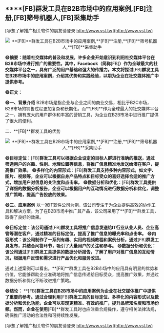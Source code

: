 ## ****[FB]**群发工具在B2B市场中的应用案例,**[FB]**注册,**[FB]**筛号机器人,**[FB]**采集助手**

[😍想了解推广相关软件的朋友请登录 http://www.vst.tw](http://www.vst.tw)

 <center><img src="https://vst.tw/MP4/tuiguang/png/1.png" alt="**[FB]**群发工具在B2B市场中的应用案例,**[FB]**注册,**[FB]**筛号机器人,**[FB]**采集助手"></center>

**😄摘要：随着社交媒体的普及和发展，许多企业开始意识到利用社交媒体平台在B2B市场中进行推广的重要性。其中，Facebook（简称**[FB]**）作为全球最大的社交媒体平台之一，具有广泛的用户基础和强大的传播力。本文将探讨**[FB]**群发工具在B2B市场中的应用案例，介绍其优势和实践经验，以期为企业在社交媒体推广中提供参考。**

**😄正文：**

**😄一、背景介绍**
B2B市场是指企业与企业之间的商业交易，相比于B2C市场，B2B市场的销售过程更加复杂和长期化。而**[FB]**作为全球最大的社交媒体平台之一，拥有庞大的用户群体和丰富的营销工具，为企业在B2B市场中进行推广提供了很大的便利。

二、**[FB]**群发工具的优势

 <center><img src="https://vst.tw/MP4/tuiguang/png/3.png" alt="**[FB]**群发工具在B2B市场中的应用案例,**[FB]**注册,**[FB]**筛号机器人,**[FB]**采集助手"></center>

**😄目标定位：**[FB]**群发工具可以根据企业设定的目标人群进行准确的推送，通过筛选用户的兴趣、性别、地理位置等信息，将推广信息精准地发送给潜在客户，提高推广效果。**
**😄多样化的内容形式：**[FB]**群发工具支持多种内容形式，如文字、图片、视频等，企业可以根据自身产品特点和目标受众的喜好选择合适的推广方式，增加用户对信息的关注度和点击率。**
**😄数据分析和优化：**[FB]**群发工具提供了详细的数据分析报告，企业可以根据用户的互动情况进行数据分析和优化，调整推广策略，提高广告投放的效果。**

**😄三、应用案例**
以一家IT软件公司为例，该公司专注于为企业提供高效的协作工具和解决方案。为了在B2B市场中推广其产品，该公司采用了**[FB]**群发工具，取得了良好的效果。

**😄目标定位：该公司通过**[FB]**群发工具将推广信息发送给IT行业从业人员、企业高管等潜在客户，通过精准的目标定位，提高了推广信息的曝光率和点击率。**
**😄内容形式：该公司制作了一系列有趣、实用的视频教程和案例分析，通过**[FB]**群发工具发布，并结合问答环节，吸引了大量用户的关注和参与。**
**😄数据分析和优化：该公司通过**[FB]**群发工具提供的数据分析报告，了解了用户对推广信息的互动情况，根据用户反馈和需求进行产品优化和服务改进。**

通过上述案例可以看出，**[FB]**群发工具在B2B市场中的应用具有明显的优势和价值，它能够帮助企业准确地将推广信息传递给目标受众，提高推广效果，并通过数据分析和优化不断改进推广策略。

**😄结论：**
**[FB]**群发工具在B2B市场中的应用案例为企业在社交媒体推广中提供了重要的参考。通过合理利用**[FB]**群发工具的目标定位、多样化的内容形式以及数据分析和优化功能，企业可以实现更精准、有效的推广，提升品牌知名度和市场份额。然而，企业在使用**[FB]**群发工具时也应注重合规操作，遵守相关法律法规，确保推广活动的合法性和可持续性发展。

[😍想了解推广相关软件的朋友请登录 http://www.vst.tw](http://www.vst.tw)



